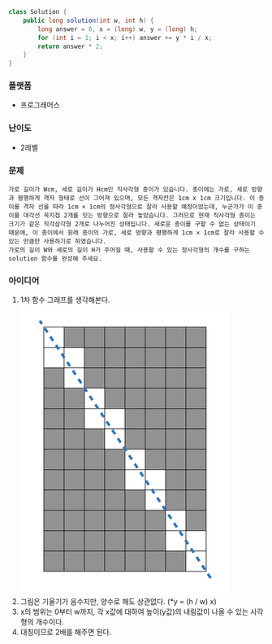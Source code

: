 
```java
class Solution {
    public long solution(int w, int h) {
        long answer = 0, x = (long) w, y = (long) h;
        for (int i = 1; i < x; i++) answer += y * i / x;
        return answer * 2;
    }
}
```

### 플랫폼
- 프로그래머스

### 난이도
- 2레벨

### 문제
```
가로 길이가 Wcm, 세로 길이가 Hcm인 직사각형 종이가 있습니다. 종이에는 가로, 세로 방향과 평행하게 격자 형태로 선이 그어져 있으며, 모든 격자칸은 1cm x 1cm 크기입니다. 이 종이를 격자 선을 따라 1cm × 1cm의 정사각형으로 잘라 사용할 예정이었는데, 누군가가 이 종이를 대각선 꼭지점 2개를 잇는 방향으로 잘라 놓았습니다. 그러므로 현재 직사각형 종이는 크기가 같은 직각삼각형 2개로 나누어진 상태입니다. 새로운 종이를 구할 수 없는 상태이기 때문에, 이 종이에서 원래 종이의 가로, 세로 방향과 평행하게 1cm × 1cm로 잘라 사용할 수 있는 만큼만 사용하기로 하였습니다.  
가로의 길이 W와 세로의 길이 H가 주어질 때, 사용할 수 있는 정사각형의 개수를 구하는 solution 함수를 완성해 주세요.
```

### 아이디어
1. 1차 함수 그래프를 생각해본다.
 ![](Pasted%20image%2020240924120845.png)
 2. 그림은 기울기가 음수지만, 양수로 해도 상관없다. (*y = (h / w) x)
3. x의 범위는 0부터 w까지, 각 x값에 대하여 높이(y값)의 내림값이 나올 수 있는 사각형의 개수이다.
4. 대칭이므로 2배를 해주면 된다.